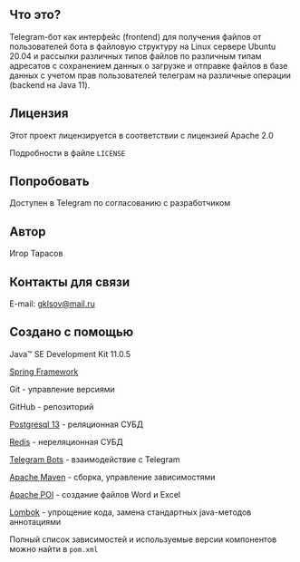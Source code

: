 ## Что это?
Telegram-бот как интерфейс (frontend) для получения файлов от пользователей бота в файловую структуру на Linux сервере Ubuntu 20.04 и рассылки различных типов файлов по различным типам адресатов с сохранением данных о загрузке и отправке файлов в базе данных с учетом прав пользователей телеграм на различные операции (backend на Java 11).

## Лицензия
Этот проект лицензируется в соответствии с лицензией Apache 2.0

Подробности в файле ```LICENSE```

## Попробовать
Доступен в Telegram по согласованию с разработчиком

## Автор
Игор Тарасов

## Контакты для связи
E-mail: gklsov@mail.ru

## Создано с помощью
Java™ SE Development Kit 11.0.5

[Spring Framework](https://spring.io/)

Git - управление версиями

GitHub - репозиторий

[Postgresql 13](https://postgresql.org//) - реляционная СУБД

[Redis](https://redis.io/) - нереляционная СУБД

[Telegram Bots](https://core.telegram.org/bots) - взаимодействие с Telegram

[Apache Maven](https://maven.apache.org/) - сборка, управление зависимостями

[Apache POI](https://poi.apache.org/) - создание файлов Word и Excel

[Lombok](https://projectlombok.org/) - упрощение кода, замена стандартных java-методов аннотациями

Полный список зависимостей и используемые версии компонентов можно найти в ```pom.xml```
